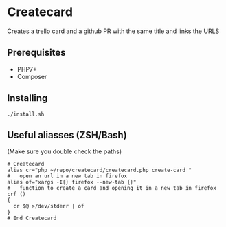 # Createcard
Creates a trello card and a github PR with the same title and links the URLS

## Prerequisites
- PHP7+
- Composer

## Installing
```
./install.sh
```

## Useful aliasses (ZSH/Bash)
(Make sure you double check the paths)
```
# Createcard
alias cr="php ~/repo/createcard/createcard.php create-card "
#   open an url in a new tab in firefox
alias of="xargs -I{} firefox --new-tab {}"
#   function to create a card and opening it in a new tab in firefox
crf ()
{
  cr $@ >/dev/stderr | of
}
# End Createcard
```
